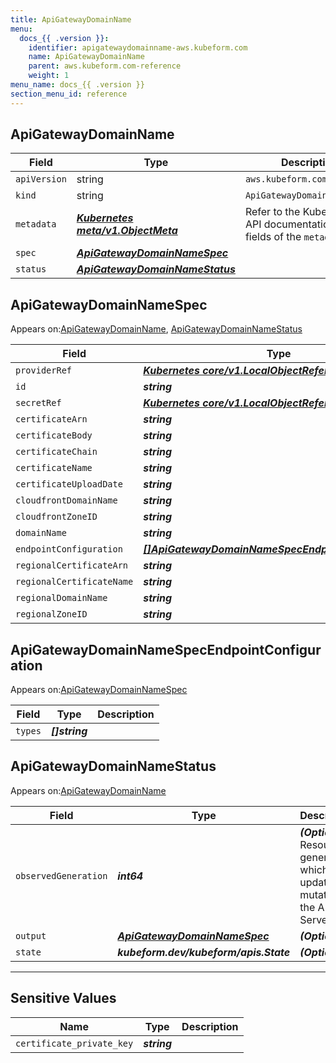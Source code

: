 ```yaml
---
title: ApiGatewayDomainName
menu:
  docs_{{ .version }}:
    identifier: apigatewaydomainname-aws.kubeform.com
    name: ApiGatewayDomainName
    parent: aws.kubeform.com-reference
    weight: 1
menu_name: docs_{{ .version }}
section_menu_id: reference
---
```


## ApiGatewayDomainName
| Field | Type | Description |
| ------ | ----- | ----------- |
| `apiVersion` | string | `aws.kubeform.com/v1alpha1` |
|    `kind` | string | `ApiGatewayDomainName` |
| `metadata` | ***[Kubernetes meta/v1.ObjectMeta](https://kubernetes.io/docs/reference/generated/kubernetes-api/v1.13/#objectmeta-v1-meta)***|Refer to the Kubernetes API documentation for the fields of the `metadata` field.|
| `spec` | ***[ApiGatewayDomainNameSpec](#ApiGatewayDomainNameSpec)***||
| `status` | ***[ApiGatewayDomainNameStatus](#ApiGatewayDomainNameStatus)***||
## ApiGatewayDomainNameSpec

Appears on:[ApiGatewayDomainName](#ApiGatewayDomainName), [ApiGatewayDomainNameStatus](#ApiGatewayDomainNameStatus)

| Field | Type | Description |
| ------ | ----- | ----------- |
| `providerRef` | ***[Kubernetes core/v1.LocalObjectReference](https://kubernetes.io/docs/reference/generated/kubernetes-api/v1.13/#localobjectreference-v1-core)***||
| `id` | ***string***||
| `secretRef` | ***[Kubernetes core/v1.LocalObjectReference](https://kubernetes.io/docs/reference/generated/kubernetes-api/v1.13/#localobjectreference-v1-core)***||
| `certificateArn` | ***string***| ***(Optional)*** |
| `certificateBody` | ***string***| ***(Optional)*** |
| `certificateChain` | ***string***| ***(Optional)*** |
| `certificateName` | ***string***| ***(Optional)*** |
| `certificateUploadDate` | ***string***| ***(Optional)*** |
| `cloudfrontDomainName` | ***string***| ***(Optional)*** |
| `cloudfrontZoneID` | ***string***| ***(Optional)*** |
| `domainName` | ***string***||
| `endpointConfiguration` | ***[[]ApiGatewayDomainNameSpecEndpointConfiguration](#ApiGatewayDomainNameSpecEndpointConfiguration)***| ***(Optional)*** |
| `regionalCertificateArn` | ***string***| ***(Optional)*** |
| `regionalCertificateName` | ***string***| ***(Optional)*** |
| `regionalDomainName` | ***string***| ***(Optional)*** |
| `regionalZoneID` | ***string***| ***(Optional)*** |
## ApiGatewayDomainNameSpecEndpointConfiguration

Appears on:[ApiGatewayDomainNameSpec](#ApiGatewayDomainNameSpec)

| Field | Type | Description |
| ------ | ----- | ----------- |
| `types` | ***[]string***||
## ApiGatewayDomainNameStatus

Appears on:[ApiGatewayDomainName](#ApiGatewayDomainName)

| Field | Type | Description |
| ------ | ----- | ----------- |
| `observedGeneration` | ***int64***| ***(Optional)*** Resource generation, which is updated on mutation by the API Server.|
| `output` | ***[ApiGatewayDomainNameSpec](#ApiGatewayDomainNameSpec)***| ***(Optional)*** |
| `state` | ***kubeform.dev/kubeform/apis.State***| ***(Optional)*** |
---
## Sensitive Values
| Name | Type | Description |
|------|------|-------------|
| `certificate_private_key` | ***string*** ||
